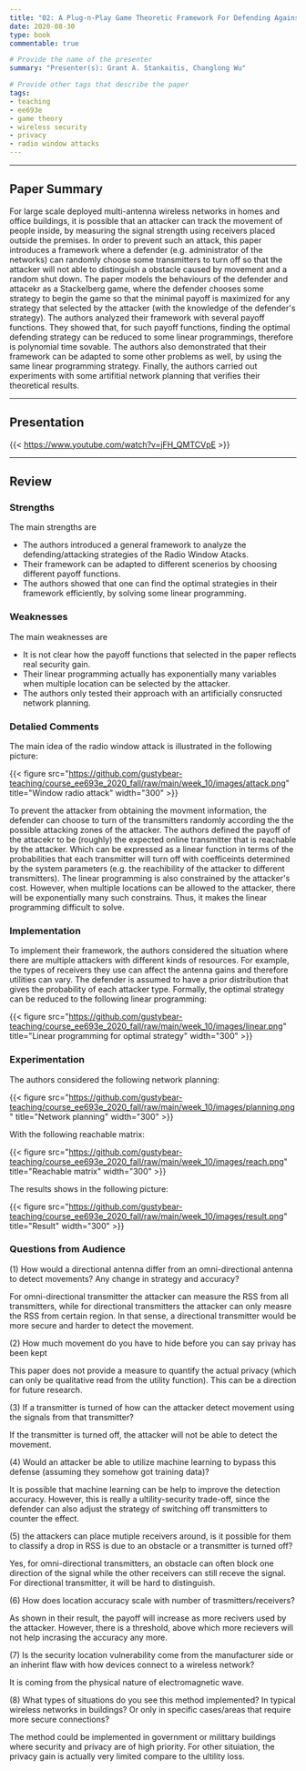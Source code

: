 ```yaml
---
title: "02: A Plug-n-Play Game Theoretic Framework For Defending Against Radio Window Atacks by Pruthuvi Maheshakya Wijewardena, Aditya Bhaskara and Sneha Kumar Kasera"
date: 2020-08-30
type: book
commentable: true

# Provide the name of the presenter
summary: "Presenter(s): Grant A. Stankaitis, Changlong Wu"

# Provide other tags that describe the paper
tags:
- teaching
- ee693e
- game theory
- wireless security
- privacy
- radio window attacks
---
```


***
## Paper Summary
For large scale deployed multi-antenna wireless networks in homes and office buildings, it is possible that an attacker can track the movement of people inside, by measuring the signal strength using receivers placed outside the premises. In order to prevent such an attack, this paper introduces a framework where a defender (e.g. administrator of the networks) can randomly choose some transmitters to turn off so that the attacker will not able to distinguish a obstacle caused by movement and a random shut down. The paper models the behaviours of the defender and attacekr as a Stackelberg game, where the defender chooses some strategy to begin the game so that the minimal payoff is maximized for any strategy that selected by the attacker (with the knowledge of the defender's strategy). The authors analyzed their framework with several payoff functions. They showed that, for such payoff functions, finding the optimal defending strategy can be reduced to some linear programmings, therefore is polynomial time sovable. The authors also demonstrated that their framework can be adapted to some other problems as well, by using the same linear programming strategy. Finally, the authors carried out experiments with some artifitial network planning that verifies their theoretical results.
***

## Presentation
{{< https://www.youtube.com/watch?v=jFH_QMTCVpE >}}

***

## Review
### Strengths
The main strengths are
- The authors introduced a general framework to analyze the defending/attacking strategies of the Radio Window Atacks.
- Their framework can be adapted to different scenerios by choosing different payoff functions.
- The authors showed that one can find the optimal strategies in their framework efficiently, by solving some linear programming.

### Weaknesses
The main weaknesses are
- It is not clear how the payoff functions that selected in the paper reflects real security gain.
- Their linear programming actually has exponentially many variables when multiple location can be selected by the attacker.
- The authors only tested their approach with an artificially consructed network planning. 

### Detalied Comments
The main idea of the radio window attack is illustrated in the following picture:

{{< figure src="https://github.com/gustybear-teaching/course_ee693e_2020_fall/raw/main/week_10/images/attack.png" title="Window radio attack" width="300" >}}

To prevent the attacker from obtaining the movment information, the defender can choose to turn of the transmitters randomly according the the possible attacking zones of the attacker. The authors defined the payoff of the attacekr to be (roughly) the expected online transmitter that is reachable by the attacker. Which can be expressed as a linear function in terms of the probabilities that each transmitter will turn off with coefficeints determined by the system parameters (e.g. the reachibility of the attacker to different transmitters). The linear programming is also constrained by the attacker's cost. However, when multiple locations can be allowed to the attacker, there will be exponentially many such constrains. Thus, it makes the linear programming difficult to solve.

### Implementation
To implement their framework, the authors considered the situation where there are multiple attackers with different kinds of resources. For example, the types of receivers they use can affect the antenna gains and therefore utilities can vary. The defender is assumed to have a prior distribution that gives the probability of each attacker type. Formally, the optimal strategy can be reduced to the following linear programming:

{{< figure src="https://github.com/gustybear-teaching/course_ee693e_2020_fall/raw/main/week_10/images/linear.png" title="Linear programming for optimal strategy" width="300" >}}


### Experimentation
The authors considered the following network planning:

{{< figure src="https://github.com/gustybear-teaching/course_ee693e_2020_fall/raw/main/week_10/images/planning.png" title="Network planning" width="300" >}}

With the following reachable matrix:

{{< figure src="https://github.com/gustybear-teaching/course_ee693e_2020_fall/raw/main/week_10/images/reach.png" title="Reachable matrix" width="300" >}}

The results shows in the following picture:

{{< figure src="https://github.com/gustybear-teaching/course_ee693e_2020_fall/raw/main/week_10/images/result.png" title="Result" width="300" >}}


### Questions from Audience
(1) How would a directional antenna differ from an omni-directional antenna to detect movements? Any change in strategy and accuracy?

For omni-directional transmitter the attacker can measure the RSS from all transmitters, while for directional transmitters the attacker can only measre the RSS from certain region. In that sense, a directional transmitter would be more secure and harder to detect the movement.

(2) How much movement do you have to hide before you can say privay has been kept

This paper does not provide a measure to quantify the actual privacy (which can only be qualitative read from the utility function). This can be a direction for future research.

(3) If a transmitter is turned of how can the attacker detect movement using the signals from that transmitter?

If the transmitter is turned off, the attacker will not be able to detect the movement.

(4) Would an attacker be able to utilize machine learning to bypass this defense (assuming they somehow got training data)?

It is possible that machine learning can be help to improve the detection accuracy. However, this is really a ultility-security trade-off, since the defender can also adjust the strategy of switching off transmitters to counter the effect.

(5) the attackers can place mutiple receivers around, is it possible for them to classify a drop in RSS is due to an obstacle or a transmitter is turned off?

Yes, for omni-directional transmitters, an obstacle can often block one direction of the signal while the other receivers can still receve the signal. For directional transmitter, it will be hard to distinguish.

(6) How does location accuracy scale with number of trasmitters/receivers?

As shown in their result, the payoff will increase as more recivers used by the attacker. However, there is a threshold, above which more recievers will not help incrasing the accuracy any more.

(7) Is the security location vulnerability come from the manufacturer side or an inherint flaw with how devices connect to a wireless network?

It is coming from the physical nature of electromagnetic wave.

(8) What types of situations do you see this method implemented? In typical wireless networks in buildings? Or only in specific cases/areas that require more secure connections?

The method could be implemented in government or milittary buildings where security and privacy are of high priority. For other situiation, the privacy gain is actually very limited compare to the ultility loss.

